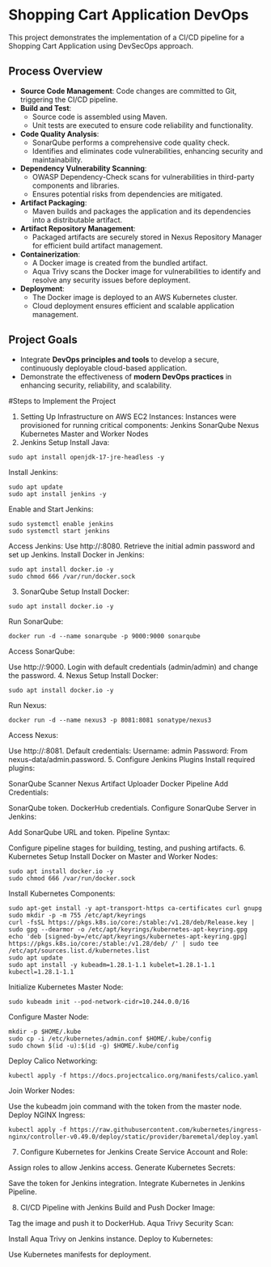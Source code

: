 # Shopping Cart Application DevOps

This project demonstrates the implementation of a CI/CD pipeline for a Shopping Cart Application using DevSecOps approach.

## **Process Overview**
- **Source Code Management**: Code changes are committed to Git, triggering the CI/CD pipeline.
- **Build and Test**:
  - Source code is assembled using Maven.
  - Unit tests are executed to ensure code reliability and functionality.
- **Code Quality Analysis**:
  - SonarQube performs a comprehensive code quality check.
  - Identifies and eliminates code vulnerabilities, enhancing security and maintainability.
- **Dependency Vulnerability Scanning**:
  - OWASP Dependency-Check scans for vulnerabilities in third-party components and libraries.
  - Ensures potential risks from dependencies are mitigated.
- **Artifact Packaging**:
  - Maven builds and packages the application and its dependencies into a distributable artifact.
- **Artifact Repository Management**:
  - Packaged artifacts are securely stored in Nexus Repository Manager for efficient build artifact management.
- **Containerization**:
  - A Docker image is created from the bundled artifact.
  - Aqua Trivy scans the Docker image for vulnerabilities to identify and resolve any security issues before deployment.
- **Deployment**:
  - The Docker image is deployed to an AWS Kubernetes cluster.
  - Cloud deployment ensures efficient and scalable application management.

## **Project Goals**
- Integrate **DevOps principles and tools** to develop a secure, continuously deployable cloud-based application.
- Demonstrate the effectiveness of **modern DevOps practices** in enhancing security, reliability, and scalability.

#Steps to Implement the Project
1. Setting Up Infrastructure on AWS
EC2 Instances:
Instances were provisioned for running critical components:
Jenkins
SonarQube
Nexus
Kubernetes Master and Worker Nodes
2. Jenkins Setup
Install Java:
```
sudo apt install openjdk-17-jre-headless -y
```
Install Jenkins:
```
sudo apt update
sudo apt install jenkins -y
```
Enable and Start Jenkins:
```
sudo systemctl enable jenkins
sudo systemctl start jenkins
```
Access Jenkins:
Use http://<public-ip>:8080.
Retrieve the initial admin password and set up Jenkins.
Install Docker in Jenkins:
```
sudo apt install docker.io -y
sudo chmod 666 /var/run/docker.sock
```
3. SonarQube Setup
Install Docker:
```
sudo apt install docker.io -y
```
Run SonarQube:
```
docker run -d --name sonarqube -p 9000:9000 sonarqube
```
Access SonarQube:

Use http://<public-ip>:9000.
Login with default credentials (admin/admin) and change the password.
4. Nexus Setup
Install Docker:
```
sudo apt install docker.io -y
```
Run Nexus:
```
docker run -d --name nexus3 -p 8081:8081 sonatype/nexus3
```
Access Nexus:

Use http://<public-ip>:8081.
Default credentials:
Username: admin
Password: From nexus-data/admin.password.
5. Configure Jenkins Plugins
Install required plugins:

SonarQube Scanner
Nexus Artifact Uploader
Docker Pipeline
Add Credentials:

SonarQube token.
DockerHub credentials.
Configure SonarQube Server in Jenkins:

Add SonarQube URL and token.
Pipeline Syntax:

Configure pipeline stages for building, testing, and pushing artifacts.
6. Kubernetes Setup
Install Docker on Master and Worker Nodes:
```
sudo apt install docker.io -y
sudo chmod 666 /var/run/docker.sock
```
Install Kubernetes Components:
```
sudo apt-get install -y apt-transport-https ca-certificates curl gnupg
sudo mkdir -p -m 755 /etc/apt/keyrings
curl -fsSL https://pkgs.k8s.io/core:/stable:/v1.28/deb/Release.key | sudo gpg --dearmor -o /etc/apt/keyrings/kubernetes-apt-keyring.gpg
echo 'deb [signed-by=/etc/apt/keyrings/kubernetes-apt-keyring.gpg] https://pkgs.k8s.io/core:/stable:/v1.28/deb/ /' | sudo tee /etc/apt/sources.list.d/kubernetes.list
sudo apt update
sudo apt install -y kubeadm=1.28.1-1.1 kubelet=1.28.1-1.1 kubectl=1.28.1-1.1
```
Initialize Kubernetes Master Node:
```
sudo kubeadm init --pod-network-cidr=10.244.0.0/16
```
Configure Master Node:
```
mkdir -p $HOME/.kube
sudo cp -i /etc/kubernetes/admin.conf $HOME/.kube/config
sudo chown $(id -u):$(id -g) $HOME/.kube/config
```
Deploy Calico Networking:
```
kubectl apply -f https://docs.projectcalico.org/manifests/calico.yaml
```
Join Worker Nodes:

Use the kubeadm join command with the token from the master node.
Deploy NGINX Ingress:
```
kubectl apply -f https://raw.githubusercontent.com/kubernetes/ingress-nginx/controller-v0.49.0/deploy/static/provider/baremetal/deploy.yaml
```
7. Configure Kubernetes for Jenkins
Create Service Account and Role:

Assign roles to allow Jenkins access.
Generate Kubernetes Secrets:

Save the token for Jenkins integration.
Integrate Kubernetes in Jenkins Pipeline.

8. CI/CD Pipeline with Jenkins
Build and Push Docker Image:

Tag the image and push it to DockerHub.
Aqua Trivy Security Scan:

Install Aqua Trivy on Jenkins instance.
Deploy to Kubernetes:

Use Kubernetes manifests for deployment.
